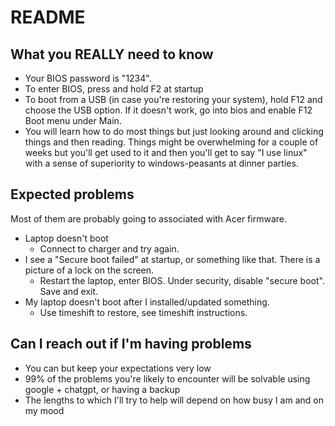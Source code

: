 # README

## What you REALLY need to know 
- Your BIOS password is "1234".
- To enter BIOS, press and hold F2 at startup
- To boot from a USB (in case you're restoring your system), hold F12 and choose the USB option. If it doesn't work, go into bios and enable F12 Boot menu under Main. 
- You will learn how to do most things but just looking around and clicking things and then reading. Things might be overwhelming for a couple of weeks but you'll get used to it and then you'll get to say "I use linux" with a sense of superiority to windows-peasants at dinner parties. 

## Expected problems 
Most of them are probably going to associated with 
Acer firmware.

- Laptop doesn't boot
  - Connect to charger and try again.
- I see a "Secure boot failed" at startup, or something like that. There is
a picture of a lock on the screen.
  - Restart the laptop, enter BIOS. Under security, disable "secure boot". Save and exit.
- My laptop doesn't boot after I installed/updated something.
  - Use timeshift to restore, see timeshift instructions.
 
## Can I reach out if I'm having problems 
- You can but keep your expectations very low
- 99% of the problems you're likely to encounter will be solvable using google + chatgpt, or having a backup
- The lengths to which I'll try to help will depend on how busy I am and on my mood 
